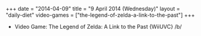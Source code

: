 +++
date = "2014-04-09"
title = "9 April 2014 (Wednesday)"
layout = "daily-diet"
video-games = ["the-legend-of-zelda-a-link-to-the-past"]
+++


* Video Game: The Legend of Zelda: A Link to the Past {WiiUVC} /b/